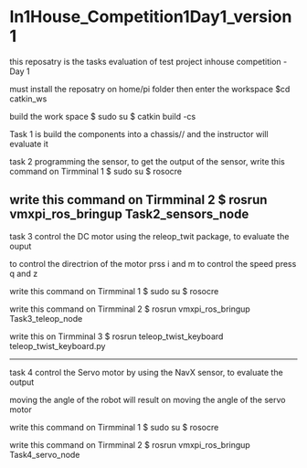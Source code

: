# In1House_Competition1Day1_version1
 this reposatry is the tasks evaluation of test project inhouse competition -Day 1

 must install the reposatry on home/pi folder
then enter the workspace 
$cd catkin_ws

build the work space 
$ sudo su
$ catkin build -cs

 Task 1 is build the components into a chassis// and the instructor will evaluate it

 task 2 programming the sensor, to get the output of the sensor, 
 write this command on Tirmminal 1
 $ sudo su
 $ rosocre

 write this command on Tirmminal 2
$ rosrun vmxpi_ros_bringup Task2_sensors_node 
-----------------------------------------------------------
task 3 control the DC motor using the releop_twit package, to evaluate the ouput

to control the directrion of the motor prss i and m
to control the speed press q and z

 write this command on Tirmminal 1
 $ sudo su
 $ rosocre

 write this command on Tirmminal 2
$ rosrun vmxpi_ros_bringup Task3_teleop_node 

write this on Tirmminal 3 
$ rosrun teleop_twist_keyboard teleop_twist_keyboard.py 

-----------------------------------------------------------
task 4 control the Servo motor by using the NavX sensor, to evaluate the output 

moving the angle of the robot will result on moving the angle of the servo motor 

 write this command on Tirmminal 1
 $ sudo su
 $ rosocre

 write this command on Tirmminal 2
$ rosrun vmxpi_ros_bringup Task4_servo_node 



